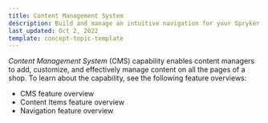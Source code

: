 ```yaml
---
title: Content Management System
description: Build and manage an intuitive navigation for your Spryker shop.
last_updated: Oct 2, 2022
template: concept-topic-template
---
```


*Content Management System* (CMS) capability enables content managers to add, customize, and effectively manage content on all the pages of a shop. To learn about the capability, see the following feature overviews:

* CMS feature overview
* Content Items feature overview
* Navigation feature overview
